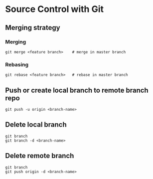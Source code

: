 # Source Control with Git

## Merging strategy

### Merging
```
git merge <feature branch>    # merge in master branch
```

### Rebasing
```
git rebase <feature branch>   # rebase in master branch
```

## Push or create local branch to remote branch repo
```
git push -u origin <branch-name>
```

## Delete local branch
```
git branch
git branch -d <branch-name>
```

## Delete remote branch
```
git branch
git push origin -d <branch-name>
```
